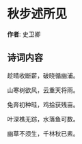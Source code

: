 # 秋步述所见

**作者**: 史卫卿

## 诗词内容

趁晴收断薪，破晓循幽浦。

山寒树欲风，云重天将雨。

兔奔初种畦，鸡拾获残亩。

叶深樵无踪，水落鱼可数。

幽草不须生，千林秋已素。

